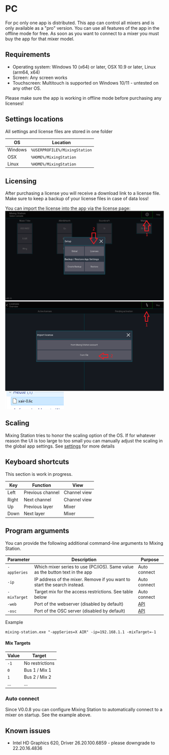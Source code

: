 # PC
For pc only one app is distributed. This app can control all mixers and is only available as a "pro" version.
You can use all features of the app in the offline mode for free.
As soon as you want to connect to a mixer you must buy the app for that mixer model.

## Requirements
- Operating system: Windows 10 (x64) or later, OSX 10.9 or later, Linux (arm64, x64)
- Screen: Any screen works
- Touchscreen: Multitouch is supported on Windows 10/11 - untested on any other OS.

Please make sure the app is working in offline mode before purchasing any licenses!

## Settings locations
All settings and license files are stored in one folder

| OS | Location | 
| --- | --- |
| Windows | `%USERPROFILE%/MixingStation` |
| OSX | `%HOME%/MixingStation` |
| Linux | `%HOME%/MixingStation` |

## Licensing
After purchasing a license you will receive a download link to a license file. Make sure to keep a backup of your license files in case of data loss!

You can import the license into the app via the license page:
![menu](../img/license/pc-menu.png)
![menu](../img/license/pc-file-import.png)
![menu](../img/license/pc-license-file.png)

## Scaling
Mixing Station tries to honor the scaling option of the OS.
If for whatever reason the UI is too large to too small you can manually adjust the scaling in the global app settings.
See [settings](../settings/global.md) for more details

## Keyboard shortcuts
This section is work in progress.

| Key | Function | View |
| --- | --- | --- |
| Left | Previous channel | Channel view |
| Right | Next channel | Channel view |
| Up | Previous layer | Mixer |
| Down | Next layer | Mixer |


## Program arguments
You can provide the following additional command-line arguments to Mixing Station.

| Parameter | Description | Purpose |
| --- | --- | --- |
| `-appSeries` | Which mixer series to use (PC/iOS). Same value as the button text in the app | Auto connect |
| `-ip` | IP address of the mixer. Remove if you want to start the search instead. | Auto connect |
| `-mixTarget` | Target mix for the access restrictions. See table below | Auto connect |
| `-web` | Port of the webserver (disabled by default) | [API](../integrations/apis.md) |
| `-osc` | Port of the OSC server (disabled by default) | [API](../integrations/apis.md) |

Example
```
mixing-station.exe "-appSeries=X AIR" -ip=192.168.1.1 -mixTarget=-1
```

#### Mix Targets
| Value | Target |
| --- | --- |
| `-1` | No restrictions |
| `0` | Bus 1 / Mix 1 |
| `1` | Bus 2 / Mix 2 |
| ... | ... |


### Auto connect
Since V0.0.8 you can configure Mixing Station to automatically connect to a mixer on startup. See the example above.



## Known issues
- Intel HD Graphics 620, Driver 26.20.100.6859 - please downgrade to 22.20.16.4836